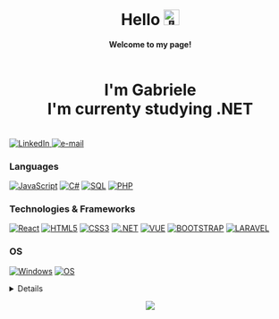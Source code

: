<h1 align="center">Hello <img src="https://github.com/wervlad/wervlad/assets/24524555/766d336d-b87d-44ba-807c-c51de2bc6b4d" width="28px" alt="👋"></h1>

<p align="center">
    <b>Welcome to my page!</b><br><br>
    <h1 align="center">
               I'm Gabriele<br>
         I'm currenty studying .NET<br>
    </h1><br>
    <a href="https://www.linkedin.com/in/gabriele-pagnotta-7645b316b/">
        <img src="https://img.shields.io/badge/LinkedIn-blue?style=flat-square&logo=linkedin" alt="LinkedIn">
    </a>
    <a href="mailto:gabriele.pagnotta.dev@gmail.com">
        <img src="https://img.shields.io/badge/Email-blue?style=flat-square&logo=gmail&logoColor=white" alt="e-mail">
    </a>
    
    
</p>

### Languages
[![JavaScript](https://img.shields.io/badge/javascript-black?style=for-the-badge&logo=javascript)](https://github.com/GabrielePagnotta)
[![C#](	https://img.shields.io/badge/C%23-239120?style=for-the-badge&logo=c-sharp&logoColor=white)](https://github.com/GabrielePagnotta)
[![SQL](https://img.shields.io/badge/sql-black?style=for-the-badge&logo=mysql)](https://github.com/GabrielePagnotta)
[![PHP](https://img.shields.io/badge/PHP-777BB4?style=for-the-badge&logo=php&logoColor=white)](https://github.com/GabrielePagnotta)

### Technologies & Frameworks
[![React](https://img.shields.io/badge/react-black?style=for-the-badge&logo=react)](https://github.com/GabrielePagnotta)
[![HTML5](https://img.shields.io/badge/html5-black?style=for-the-badge&logo=html5)](https://github.com/GabrielePagnotta)
[![CSS3](https://img.shields.io/badge/css3-black?style=for-the-badge&logo=css3)](https://github.com/GabrielePagnotta)
[![.NET](https://img.shields.io/badge/.NET-5C2D91?style=for-the-badge&logo=.net&logoColor=white)](https://github.com/GabrielePagnotta)
[![VUE](https://img.shields.io/badge/Vue.js-35495E?style=for-the-badge&logo=vue.js&logoColor=4FC08D)](https://github.com/GabrielePagnotta)
[![BOOTSTRAP](https://img.shields.io/badge/Bootstrap-563D7C?style=for-the-badge&logo=bootstrap&logoColor=white)](https://github.com/GabrielePagnotta)
[![LARAVEL](https://img.shields.io/badge/Laravel-FF2D20?style=for-the-badge&logo=laravel&logoColor=white)](https://github.com/GabrielePagnotta)

### OS
[![Windows](https://img.shields.io/badge/Windows-black?style=for-the-badge&logo=Windows)](https://github.com/GabrielePagnotta)
[![OS](https://img.shields.io/badge/mac%20os-000000?style=for-the-badge&logo=apple&logoColor=white)](https://github.com/GabrielePagnotta)

<details>
<p align="center">
  <a href="https://github.com/GabrielePagnotta">
    <img src="http://github-profile-summary-cards.vercel.app/api/cards/profile-details?username=GabrielePagnotta&theme=transparent" />
  </a>
  <a href="https://github.com/GabrielePagnotta">
    <img src="https://github-readme-streak-stats.herokuapp.com/?user=GabrielePagnotta&hide_border=true&card_width=338&theme=transparent" />
  </a>
  <a href="https://github.com/GabrielePagnotta">
    <img src="http://github-profile-summary-cards.vercel.app/api/cards/stats?username=GabrielePagnotta&theme=transparent" />
  </a>
  
</p>
</details>

<p align="center">
  <a href="https://github.com/GabrielePagnotta">
    <img src="https://komarev.com/ghpvc/?username=GabrielePagnotta&color=blue&style=flat)" />
  </a>
</p>
<!--

- 🔭 I’m currently working on ...
- 🌱 I’m currently learning ...
- 👯 I’m looking to collaborate on ...
- 🤔 I’m looking for help with ...
- 💬 Ask me about ...
- 📫 How to reach me: ...
- 😄 Pronouns: ...
- ⚡ Fun fact: ...
-->
